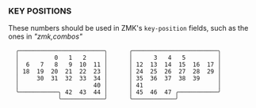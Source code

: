 ### KEY POSITIONS

These numbers should be used in ZMK's `key-position` fields, such as the ones in *"zmk,combos"*

```
  ╭────────────────────────╮      ╭────────────────────────╮
  │          0   1   2     │      │      3   4   5         │
  │  6   7   8   9  10  11 │      │ 12  13  14  15  16  17 │
  │ 18  19  20  21  22  23 │      │ 24  25  26  27  28  29 │
  │     30  31  32  33  34 │      │ 35  36  37  38  39     │
  │                     40 │      │ 41                     │
  ╰───────────╮ 42  43  44 │      │ 45  46  47 ╭───────────╯
              ╰────────────╯      ╰────────────╯   
```
